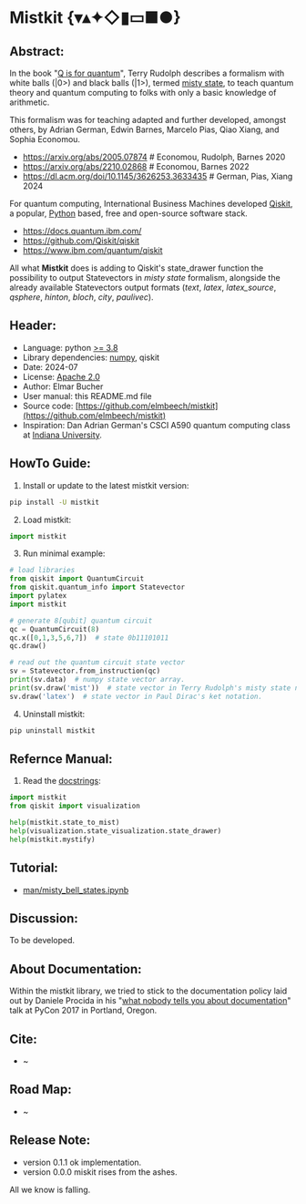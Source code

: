 # Mistkit {&#x25BE;&#x25B4;&#x2726;&#x25C7;&#x25AE;&#x25AD;&#x25A0;&#x25CF;}


## Abstract:

In the book "[Q is for quantum](https://www.qisforquantum.org/)", Terry Rudolph describes a formalism with white balls <span style="white-space: nowrap;">(|0>)</span> and black balls <span style="white-space: nowrap;">(|1>)</span>, termed [misty state](https://youtu.be/vqave0V5qAA), to teach quantum theory and quantum computing to folks with only a basic knowledge of arithmetic.

This formalism was for teaching adapted and further developed, amongst others, by Adrian German, Edwin Barnes, Marcelo Pias, Qiao Xiang, and Sophia Economou.

+ https://arxiv.org/abs/2005.07874  # Economou, Rudolph, Barnes 2020
+ https://arxiv.org/abs/2210.02868  # Economou, Barnes 2022
+ https://dl.acm.org/doi/10.1145/3626253.3633435  # German, Pias, Xiang 2024

For quantum computing, International Business Machines developed [Qiskit](https://en.wikipedia.org/wiki/Qiskit), a popular, [Python](https://en.wikipedia.org/wiki/Python_(programming_language)) based, free and open-source software stack.

+ https://docs.quantum.ibm.com/
+ https://github.com/Qiskit/qiskit
+ https://www.ibm.com/quantum/qiskit

All what **Mistkit** does is adding to Qiskit's state\_drawer function the possibility to output Statevectors in *misty state* formalism, alongside the already available Statevectors output formats (*text*, *latex*, *latex\_source*, *qsphere*, *hinton*, *bloch*, *city*, *paulivec*).


## Header:
+ Language: python [>= 3.8](https://devguide.python.org/versions/)
+ Library dependencies: [numpy](https://en.wikipedia.org/wiki/NumPy), qiskit
+ Date: 2024-07
+ License: [Apache 2.0](https://en.wikipedia.org/wiki/Apache_License)
+ Author: Elmar Bucher
+ User manual: this README.md file
+ Source code: [https://github.com/elmbeech/mistkit](https://github.com/elmbeech/mistkit)
+ Inspiration: Dan Adrian German's CSCI A590 quantum computing class at [Indiana University](https://www.iu.edu/index.html).


## HowTo Guide:

1. Install or update to the latest mistkit version:
```bash
pip install -U mistkit
```

2. Load mistkit:
```python
import mistkit
```

3. Run minimal example:
```python
# load libraries
from qiskit import QuantumCircuit
from qiskit.quantum_info import Statevector
import pylatex
import mistkit

# generate 8[qubit] quantum circuit
qc = QuantumCircuit(8)
qc.x([0,1,3,5,6,7])  # state 0b11101011
qc.draw()

# read out the quantum circuit state vector
sv = Statevector.from_instruction(qc)
print(sv.data)  # numpy state vector array.
print(sv.draw('mist'))  # state vector in Terry Rudolph's misty state notation.
sv.draw('latex')  # state vector in Paul Dirac's ket notation.
```

4. Uninstall mistkit:
```bash
pip uninstall mistkit
```


## Refernce Manual:

1. Read the [docstrings](https://en.wikipedia.org/wiki/Docstring):
```python
import mistkit
from qiskit import visualization

help(mistkit.state_to_mist)
help(visualization.state_visualization.state_drawer)
help(mistkit.mystify)
```


## Tutorial:

+ [man/misty_bell_states.ipynb](https://github.com/elmbeech/mistkit/blob/main/man/misty_bell_states.ipynb)


## Discussion:

To be developed.


## About Documentation:

Within the mistkit library, we tried to stick to the documentation policy laid out by Daniele Procida in his "[what nobody tells you about documentation](https://www.youtube.com/watch?v=azf6yzuJt54)" talk at PyCon 2017 in Portland, Oregon.


## Cite:
+ ~


## Road Map:
+ ~


## Release Note:

+ version 0.1.1 ok implementation.
+ version 0.0.0 miskit rises from the ashes.

All we know is falling.
